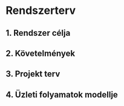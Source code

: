# ﻿Rendszerterv

## 1. Rendszer célja

## 2. Követelmények

## 3. Projekt terv

## 4. Üzleti folyamatok modellje
